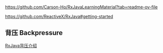 https://github.com/Carson-Ho/RxJavaLearningMaterial?tab=readme-ov-file

https://github.com/ReactiveX/RxJava#getting-started



## 背压 Backpressure

[RxJava背压介绍](https://juejin.cn/post/6963989096423227406)

